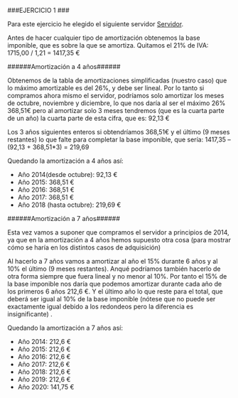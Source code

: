 

###EJERCICIO  1 ###

Para este ejercicio he elegido el siguiente servidor [Servidor](http://www.dynos.es/servidor-hp-proliant-ml350p-g8-xeon-e5-2603-1.8-ghz-8gb-disco-duro-hdd-2.5-sff-dvd-rw-p420i-512mb-fbwc-460w-cs-gold--887111432902__470065-717.html#mod-descripcion).

Antes de hacer cualquier tipo de amortización obtenemos la base imponible, que es sobre la que se amortiza.
Quitamos el 21% de IVA: 1715,00 / 1,21 = 1417,35 €

######Amortización a 4 años######

Obtenemos de la tabla de amortizaciones simplificadas (nuestro caso) que lo máximo amortizable es del 26%, y debe ser lineal.
Por lo tanto si compramos ahora mismo el servidor, podríamos solo amortizar los meses de octubre, noviembre y diciembre, lo que nos daría al ser el máximo 26% 368,51€ pero al amortizar solo 3 meses tendremos (que es la cuarta parte de un año) la cuarta parte de esta cifra, que es: 92,13 €

Los 3 años siguientes enteros si obtendríamos 368,51€ y el último (9 meses restantes) lo que falte para completar la base imponible, que sería:
1417,35 – (92,13 + 368,51*3)  =  219,69

Quedando la amortización a 4 años así:
* Año 2014(desde octubre): 92,13 €
* Año 2015: 368,51 €
* Año 2016: 368,51 €
* Año 2017: 368,51 €
* Año 2018 (hasta octubre): 219,69 €

######Amortización a 7 años######

Esta vez vamos a suponer que compramos el servidor a principios de 2014, ya que en la amortización a 4 años hemos supuesto otra cosa (para mostrar cómo se haría en los distintos casos de adquisición)

 Al hacerlo a 7 años vamos a amortizar al año el 15% durante 6 años y al 10% el último (9 meses restantes). Anqué podríamos también hacerlo de otra forma siempre que fuera lineal y no menor al 10%.
Por tanto el 15% de la base imponible nos daría que podemos amortizar durante cada año de los primeros 6 años 212,6 €.
Y el último año lo que reste para el total, que deberá ser igual al 10% de la base imponible (nótese que no puede ser exactamente igual debido a los redondeos pero la diferencia es insignificante) .

Quedando la amortización a 7 años así:
* Año 2014: 212,6 €
* Año 2015: 212,6 €
* Año 2016: 212,6 €
* Año 2017: 212,6 €
* Año 2018: 212,6 €
* Año 2019: 212,6 €
* Año 2020: 141,75 €